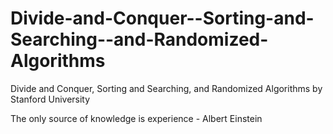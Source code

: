 # Divide-and-Conquer--Sorting-and-Searching--and-Randomized-Algorithms
Divide and Conquer, Sorting and Searching, and Randomized Algorithms by Stanford University

The only source of knowledge is experience - Albert Einstein

